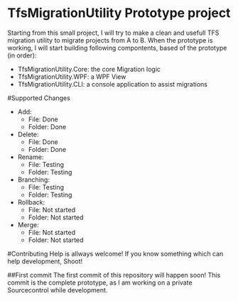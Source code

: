 # TfsMigrationUtility Prototype project
Starting from this small project, I will try to make a clean and usefull TFS migration utility to migrate projects from A to B.
When the prototype is working, I will start building following compontents, based of the prototype (in order):
- TfsMigrationUtility.Core: the core Migration logic
- TfsMigrationUtility.WPF: a WPF View
- TfsMigrationUtility.CLI: a console application to assist migrations

#Supported Changes
- Add:
  - File: Done
  - Folder: Done
- Delete: 
  - File: Done
  - Folder: Done
- Rename:
  - File: Testing
  - Folder: Testing
- Branching:
  - File: Testing
  - Folder: Testing
- Rollback: 
  - File: Not started
  - Folder: Not started
- Merge:
  - File: Not started
  - Folder: Not started

#Contributing
Help is allways welcome! If you know something which can help development, Shoot!

##First commit
The first commit of this repository will happen soon!
This commit is the complete prototype, as I am working on a private Sourcecontrol while development.
